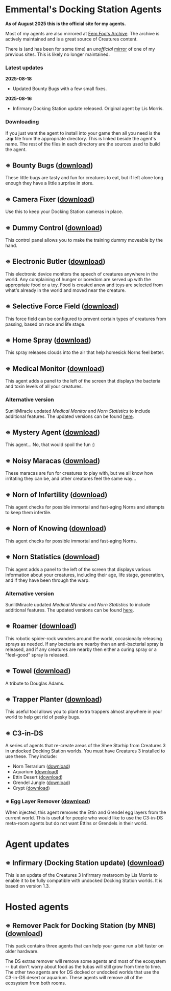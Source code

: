 # Emmental's Docking Station Agents

**As of August 2025 this is the official site for my agents.**

Most of my agents are also mirrored at [Eem Foo's Archive](https://eem.foo/). The archive is actively maintained and is a great source of Creatures content.

There is (and has been for some time) an *unofficial* [mirror](http://www.creaturesvillage.com/emmental/) of one of my previous sites. This is likely no longer maintained.

### Latest updates

**2025-08-18**
- Updated Bounty Bugs with a few small fixes.

**2025-08-16**
- Infirmary Docking Station update released. Original agent by Lis Morris.

### Downloading

If you just want the agent to install into your game then all you need is the **.zip** file from the appropriate directory. This is linked beside the agent's name. The rest of the files in each directory are the sources used to build the agent.

## ※ Bounty Bugs ([download](https://github.com/chiizujin/edsa/raw/refs/heads/main/Bounty%20Bugs/bounty%20bugs.zip))

These little bugs are tasty and fun for creatures to eat, but if left alone long enough they have a little surprise in store.

## ※ Camera Fixer ([download](https://github.com/chiizujin/edsa/raw/refs/heads/main/Camera%20Fixer/camera%20fixer.zip))

Use this to keep your Docking Station cameras in place.

## ※ Dummy Control ([download](https://github.com/chiizujin/edsa/raw/refs/heads/main/Dummy%20Contol/dummy%20control.zip))

This control panel allows you to make the training dummy moveable by the hand.

## ※ Electronic Butler ([download](https://github.com/chiizujin/edsa/raw/refs/heads/main/Electronic%20Butler/electronic%20butler.zip))

This electronic device monitors the speech of creatures anywhere in the world. Any complaining of hunger or boredom are served up with the appropriate food or a toy. Food is created anew and toys are selected from what's already in the world and moved near the creature.

## ※ Selective Force Field ([download](https://github.com/chiizujin/edsa/raw/refs/heads/main/Force%20Field/force%20field.zip))

This force field can be configured to prevent certain types of creatures from passing, based on race and life stage.

## ※ Home Spray ([download](https://github.com/chiizujin/edsa/raw/refs/heads/main/Home%20Spray/home%20spray.zip))

This spray releases clouds into the air that help homesick Norns feel better.

## ※ Medical Monitor ([download](https://github.com/chiizujin/edsa/raw/refs/heads/main/Medical%20Monitor/medical%20monitor.zip))

This agent adds a panel to the left of the screen that displays the bacteria and toxin levels of all your creatures.

### Alternative version

SunlitMiracle updated *Medical Monitor* and *Norn Statistics* to include additional features. The updated versions can be found [here](https://eem.foo/ccsf24_12).

## ※ Mystery Agent ([download](https://github.com/chiizujin/edsa/raw/refs/heads/main/Mystery%20Agent/mystery%20agent.zip))

This agent... No, that would spoil the fun :)

## ※ Noisy Maracas ([download](https://github.com/chiizujin/edsa/raw/refs/heads/main/Noisy%20Maracas/noisy%20maracas.zip))

These maracas are fun for creatures to play with, but we all know how irritating they can be, and other creatures feel the same way...

## ※ Norn of Infertility ([download](https://github.com/chiizujin/edsa/raw/refs/heads/main/Norn%20of%20Infertility/norn%20of%20infertility.zip))

This agent checks for possible immortal and fast-aging Norns and attempts to keep them infertile.

## ※ Norn of Knowing ([download](https://github.com/chiizujin/edsa/raw/refs/heads/main/Norn%20of%20Knowing/norn%20of%20knowing.zip))

This agent checks for possible immortal and fast-aging Norns.

## ※ Norn Statistics ([download](https://github.com/chiizujin/edsa/raw/refs/heads/main/Norn%20Stats/norn%20statistics.zip))

This agent adds a panel to the left of the screen that displays various information about your creatures, including their age, life stage, generation, and if they have been through the warp.

### Alternative version

SunlitMiracle updated *Medical Monitor* and *Norn Statistics* to include additional features. The updated versions can be found [here](https://eem.foo/ccsf24_12).

## ※ Roamer ([download](https://github.com/chiizujin/edsa/raw/refs/heads/main/Roamer/roamer.zip))

This robotic spider-rock wanders around the world, occasionally releasing sprays as needed. If any bacteria are nearby then an anti-bacterial spray is released, and if any creatures are nearby then either a curing spray or a "feel-good" spray is released.

## ※ Towel ([download](https://github.com/chiizujin/edsa/raw/refs/heads/main/Towel/towel.zip))

A tribute to Douglas Adams.

## ※ Trapper Planter ([download](https://github.com/chiizujin/edsa/raw/refs/heads/main/Trapper%20Planter/trapper%20planter.zip))

This useful tool allows you to plant extra trappers almost anywhere in your world to help get rid of pesky bugs.

## ※ C3-in-DS

A series of agents that re-create areas of the Shee Starhip from Creatures 3 in undocked Docking Station worlds. You must have Creatures 3 installed to use these. They include:

- Norn Terrarium ([download](https://github.com/chiizujin/edsa/raw/refs/heads/main/C3%20in%20DS/Norn/c3%20in%20ds%20-%20norn.zip))
- Aquarium ([download](https://github.com/chiizujin/edsa/raw/refs/heads/main/C3%20in%20DS/Aquarium/c3%20in%20ds%20-%20aquarium.zip))
- Ettin Desert ([download](https://github.com/chiizujin/edsa/raw/refs/heads/main/C3%20in%20DS/Ettin/c3%20in%20ds%20-%20ettin.zip))
- Grendel Jungle ([download](https://github.com/chiizujin/edsa/raw/refs/heads/main/C3%20in%20DS/Grendel/c3%20in%20ds%20-%20grendel.zip))
- Crypt ([download](https://github.com/chiizujin/edsa/raw/refs/heads/main/C3%20in%20DS/Crypt/c3%20in%20ds%20-%20crypt.zip))

### ※ Egg Layer Remover ([download](https://github.com/chiizujin/edsa/raw/refs/heads/main/Layer%20Remover/egg%20layer%20remover.zip))

When injected, this agent removes the Ettin and Grendel egg layers from the current world. This is useful for people who would like to use the C3-in-DS meta-room agents but do not want Ettins or Grendels in their world.

# Agent updates

## ※ Infirmary (Docking Station update) ([download](https://github.com/chiizujin/edsa/raw/refs/heads/main/(Updated%20agents)/Infirmary/Infirmary%20(DS%20update).zip))

This is an update of the Creatures 3 Infirmary metaroom by Lis Morris to enable it to be fully compatible with undocked Docking Station worlds. It is based on version 1.3.

# Hosted agents

## ※ Remover Pack for Docking Station (by MNB) ([download](https://github.com/chiizujin/edsa/raw/refs/heads/main/(Hosted%20agents)/DSRemoverPack.zip))

This pack contains three agents that can help your game run a bit faster on older hardware.

The DS extras remover will remove some agents and most of the ecosystem -- but don't worry about food as the tubas will still grow from time to time. The other two agents are for DS docked or undocked worlds that use the C3-in-DS desert or aquarium. These agents will remove all of the ecosystem from both rooms.
